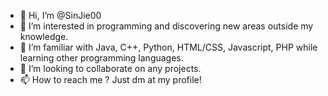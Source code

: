 - 👋 Hi, I’m @SinJie00
- 👀 I’m interested in programming and discovering new areas outside my knowledge.
- 🌱 I’m familiar with Java, C++, Python, HTML/CSS, Javascript, PHP while learning other programming languages.
- 💞️ I’m looking to collaborate on any projects.
- 📫 How to reach me ? Just dm at my profile!

<!---
SinJie00/SinJie00 is a ✨ special ✨ repository because its `README.md` (this file) appears on your GitHub profile.
You can click the Preview link to take a look at your changes.
--->
